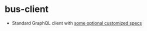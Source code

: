 # bus-client
* Standard GraphQL client with [some optional customized specs](https://github.com/infoplus/canvas-docs/wiki/Provider)
